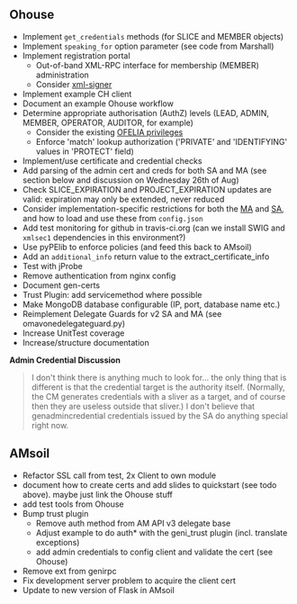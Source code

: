 ## Ohouse

* Implement `get_credentials` methods (for SLICE and MEMBER objects)
* Implement `speaking_for` option parameter (see code from Marshall)
* Implement registration portal
  * Out-of-band XML-RPC interface for membership (MEMBER) administration
  * Consider [xml-signer](https://github.com/duerig/xml-signer)
* Implement example CH client
* Document an example Ohouse workflow
* Determine appropriate authorisation (AuthZ) levels (LEAD, ADMIN, MEMBER, OPERATOR, AUDITOR, for example)
  * Consider the existing [OFELIA privileges](https://github.com/fp7-ofelia/ocf/blob/ofelia.stable/expedient/src/python/expedient/clearinghouse/project/permissions.py)
  * Enforce 'match' lookup authorization ('PRIVATE' and 'IDENTIFYING' values in 'PROTECT' field)
* Implement/use certificate and credential checks
* Add parsing of the admin cert and creds for both SA and MA (see section below and discussion on Wednesday 26th of Aug)
* Check SLICE_EXPIRATION and PROJECT_EXPIRATION updates are valid: expiration may only be extended, never reduced
* Consider implementation-specific restrictions for both the [MA](http://groups.geni.net/geni/wiki/CommonFederationAPIv2#MemberServiceMethods) and [SA](http://groups.geni.net/geni/wiki/CommonFederationAPIv2#SliceServiceMethods), and how to load and use these from `config.json`
* Add test monitoring for github in travis-ci.org (can we install SWIG and `xmlsec1` dependencies in this environment?)
* Use pyPElib to enforce policies (and feed this back to AMsoil)
* Add an `additional_info` return value to the extract_certificate_info
* Test with jProbe
* Remove authentication from nginx config
* Document gen-certs
* Trust Plugin: add servicemethod where possible
* Make MongoDB database configurable (IP, port, database name etc.)
* Reimplement Delegate Guards for v2 SA and MA (see omavonedelegateguard.py)
* Increase UnitTest coverage
* Increase/structure documentation

**Admin Credential Discussion**

> I don't think there is anything much to look for... the only thing that
is different is that the credential target is the authority itself.
(Normally, the CM generates credentials with a sliver as a target, and
of course then they are useless outside that sliver.)  I don't believe
that genadmincredential credentials issued by the SA do anything special
right now.

## AMsoil

* Refactor SSL call from test, 2x Client to own module
* document how to create certs and add slides to quickstart (see todo above). maybe just link the Ohouse stuff
* add test tools from Ohouse
* Bump trust plugin
  * Remove auth method from AM API v3 delegate base
  * Adjust example to do auth* with the geni_trust plugin (incl. translate exceptions)
  * add admin credentials to config client and validate the cert (see Ohouse)
* Remove ext from genirpc
* Fix development server problem to acquire the client cert
* Update to new version of Flask in AMsoil
